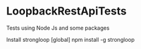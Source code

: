 # LoopbackRestApiTests
Tests using Node Js and some packages

Install strongloop [global]
npm install -g strongloop
